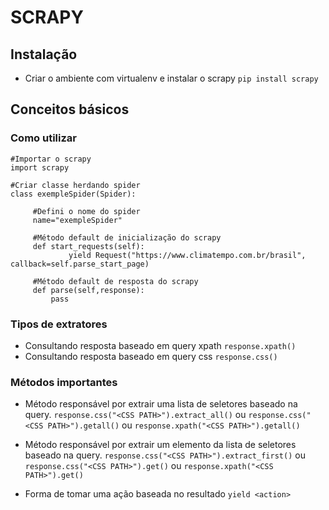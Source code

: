 # SCRAPY

 ## Instalação
 
 * Criar o ambiente com virtualenv e instalar o scrapy
   `pip install scrapy`

 ## Conceitos básicos

 ### Como utilizar
   
   ```
   #Importar o scrapy
   import scrapy

   #Criar classe herdando spider
   class exempleSpider(Spider):

   		#Defini o nome do spider
   		name="exempleSpider"

   		#Método default de inicialização do scrapy
   		def start_requests(self):
   		        yield Request("https://www.climatempo.com.br/brasil", callback=self.parse_start_page)

   		#Método default de resposta do scrapy
   		def parse(self,response):
   			pass
   ```

 ### Tipos de extratores
* Consultando resposta baseado em query xpath
`response.xpath()`
* Consultando resposta baseado em query css
 	`response.css()`

 ### Métodos importantes

*  Método responsável por extrair uma lista de seletores baseado na query.
`response.css("<CSS PATH>").extract_all()` ou `response.css("<CSS PATH>").getall()` ou `response.xpath("<CSS PATH>").getall()`

*  Método responsável por extrair um elemento da lista de seletores baseado na query.
  `response.css("<CSS PATH>").extract_first()` ou `response.css("<CSS PATH>").get()` ou `response.xpath("<CSS PATH>").get()`

* Forma de tomar uma ação baseada no resultado
`yield <action>`







   
